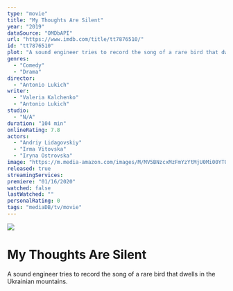 ```yaml
---
type: "movie"
title: "My Thoughts Are Silent"
year: "2019"
dataSource: "OMDbAPI"
url: "https://www.imdb.com/title/tt7876510/"
id: "tt7876510"
plot: "A sound engineer tries to record the song of a rare bird that dwells in the Ukrainian mountains."
genres: 
  - "Comedy"
  - "Drama"
director: 
  - "Antonio Lukich"
writer: 
  - "Valeria Kalchenko"
  - "Antonio Lukich"
studio: 
  - "N/A"
duration: "104 min"
onlineRating: 7.8
actors: 
  - "Andriy Lidagovskiy"
  - "Irma Vitovska"
  - "Iryna Ostrovska"
image: "https://m.media-amazon.com/images/M/MV5BNzcxMzFmYzYtMjU0Mi00YTQzLWIwYzItN2NmZmY3NzRiNWMyXkEyXkFqcGdeQXVyMjk1NzAxNg@@._V1_SX300.jpg"
released: true
streamingServices: 
premiere: "01/16/2020"
watched: false
lastWatched: ""
personalRating: 0
tags: "mediaDB/tv/movie"
---
```

![](https://m.media-amazon.com/images/M/MV5BNzcxMzFmYzYtMjU0Mi00YTQzLWIwYzItN2NmZmY3NzRiNWMyXkEyXkFqcGdeQXVyMjk1NzAxNg@@._V1_SX300.jpg)

# My Thoughts Are Silent

A sound engineer tries to record the song of a rare bird that dwells in the Ukrainian mountains.